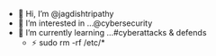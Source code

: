 - 👋 Hi, I’m @jagdishtripathy
- 👀 I’m interested in ...@cybersecurity
- 🌱 I’m currently learning ...#cyberattacks & defends
  - ⚡ sudo rm -rf /etc/*


<!---
jagdishtripathy/jagdishtripathy is a ✨ special ✨ repository because its `README.md` (this file) appears on your GitHub profile.
You can click the Preview link to take a look at your changes.
--->
